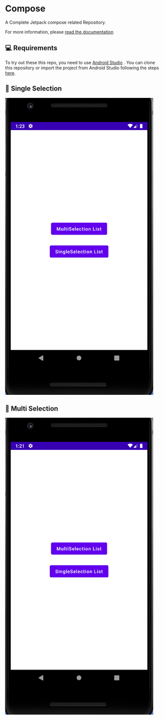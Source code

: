 # Compose

A Complete Jetpack compose related Repository.

For more information, please [read the documentation](https://developer.android.com/jetpack/compose)

💻 Requirements
------------
To try out these this repo, you need to use [Android Studio](https://developer.android.com/studio)
. You can clone this repository or import the project from Android Studio following the steps
[here](https://developer.android.com/jetpack/compose/setup#sample).

🧬 Single Selection
------------
![gif](screenshots/single_selection.gif)

🧬 Multi Selection
------------
![gif](screenshots/multi_selection.gif) 
